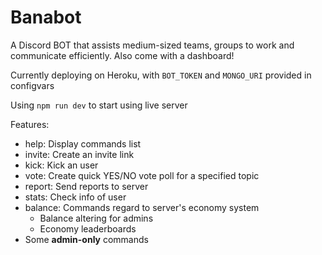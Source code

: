 # Banabot
A Discord BOT that assists medium-sized teams, groups to work and communicate efficiently. Also come with a dashboard!

Currently deploying on Heroku, with `BOT_TOKEN` and `MONGO_URI` provided in configvars

Using ```npm run dev``` to start using live server

Features:
- help: Display commands list
- invite: Create an invite link
- kick: Kick an user
- vote: Create quick YES/NO vote poll for a specified topic
- report: Send reports to server
- stats: Check info of user
- balance: Commands regard to server's economy system
    - Balance altering for admins
    - Economy leaderboards
- Some **admin-only** commands
